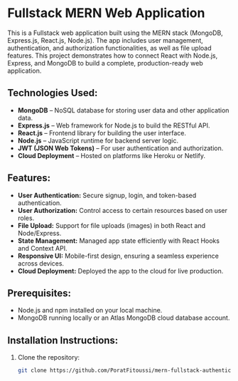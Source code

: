 # Fullstack MERN Web Application

This is a Fullstack web application built using the MERN stack (MongoDB, Express.js, React.js, Node.js). The app includes user management, authentication, and authorization functionalities, as well as file upload features. This project demonstrates how to connect React with Node.js, Express, and MongoDB to build a complete, production-ready web application.

## Technologies Used:
- **MongoDB** – NoSQL database for storing user data and other application data.
- **Express.js** – Web framework for Node.js to build the RESTful API.
- **React.js** – Frontend library for building the user interface.
- **Node.js** – JavaScript runtime for backend server logic.
- **JWT (JSON Web Tokens)** – For user authentication and authorization.
- **Cloud Deployment** – Hosted on platforms like Heroku or Netlify.

## Features:
- **User Authentication:** Secure signup, login, and token-based authentication.
- **User Authorization:** Control access to certain resources based on user roles.
- **File Upload:** Support for file uploads (images) in both React and Node/Express.
- **State Management:** Managed app state efficiently with React Hooks and Context API.
- **Responsive UI:** Mobile-first design, ensuring a seamless experience across devices.
- **Cloud Deployment:** Deployed the app to the cloud for live production.

## Prerequisites:
- Node.js and npm installed on your local machine.
- MongoDB running locally or an Atlas MongoDB cloud database account.

## Installation Instructions:

1. Clone the repository:
   ```bash
   git clone https://github.com/PoratFitoussi/mern-fullstack-authentication-app.git
